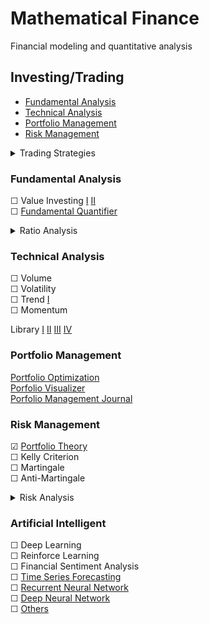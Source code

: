 # Mathematical Finance
Financial modeling and quantitative analysis

## Investing/Trading
* [Fundamental Analysis](#fundamental-analysis)
* [Technical Analysis](#technical-analysis)
* [Portfolio Management](#portfolio-management)
* [Risk Management](#risk-management)

<details>
<summary>Trading Strategies</summary>

- Scalping
- Day Trading
- Swing Trading
  - Turtle Trading
- Trend-following
- Position Trading
- Breakout Trading
- Trading a Reversal
- Momentum Trading
- Trend Trading
- [Options Trading](#option-trading)
- Futures Trading
- Algorithmic Trading 
- [Macro Trading](https://www.macrotrends.net/)
- Value Investing
- [Statistical Arbitrage](https://github.com/JerBouma/AlgorithmicTrading)
- Arbitrage Opportunities
- Index Fund Rebalancing
- Mathematical Model-based Strategies
- Trading Range (Mean Reversion)
- End-of-day trading strategy
- Trading the News
- Trading the Signals Social Trading
- Performance Analysis
- Quantitative Analysis

#### Option Trading
<details>
<summary>Option Strategies</summary>

- Long Call
- Long Put
- Short Call
- Short Put
- Covered Call
- Married Put
- Bull Call Spread
- Bear Call Spread
- Bull Put Spread
- Bear Put Spread
- Call Backspread
- Long Straddle
- Short Straddle
- Long Strangle
- Short Strangle
- Iron Condor
- Iron Butterfly
- Long Calendar Spread with Calls
- Long Calendar Spread with Put
- Long Butterfly with Calls
- Long Butterfly with Put
- Protective Collar

</details>
</details>

### Fundamental Analysis
☐ Value Investing [I](https://github.com/VincentTatan/ValueInvesting) [II](https://github.com/JamesPNacino/Fundamental-Stock-Analysis-Intrinsic-Value)   
☐ [Fundamental Quantifier](https://github.com/JerBouma/AlgorithmicTrading)

<details>
<summary>Ratio Analysis</summary>

- **Liquidity Ratio**
  - Cash Ratio
  - Quick Ratio (acid test)
  - Current Ratio
  
- **Solvency Ratio**
  - Interest Coverage Ratio
  - Debt to Assets Ratio
  - Equity Ratio
  - Debt to Equity Ratio
  
- **Profitability Ratio**
  - Profit Margin
  - Return on Equity (ROE)
  - Return on Assets (ROA)
  
- **Leverage Ratio**
  - Debt Ratio
  - Debt to Equity Ratio (D/E)
  - Debt Service Coverage Ratio (DSCR)
  - Interest Coverage Ratio
  
- **Market Ratio**
  - Price-to-Earnings (P/E) Ratio
  - Price/Earning-to-Growth (PEG) Ratio
  - Price-to-Sales (P/S) Ratio
  - Price-to-Book (P/B) Ratio
  - Dividend Yield
  - Dividend Payout Ratio
  - Assets Turnover Ratio
  - Inventory Turnover Ratio
  - Receivables Turnover Ratio
  - Payables Turnover Ratio
  
- **Efficiency Ratio**
  - Account Receivable Turnover
  - Inventory Turnover
  - Accounts Payables Turnover
  - Working Capital Turnover
  - Fixed Assets Turnover
  - Total Asset Turnover
  
- **Coverage Ratio**
  - Interest Service Coverage Ratio
  - Debt Service Coverage Ratio
  - Total Cash Flow Coverage Ratio
  - Asset Coverage Ratio
  - Total Fixed Charge Coverage Ratio
  - Total Cash Flow Coverage Ratio
  
- **Market Prospect Ratio**
  - Price/Earnings (PE) Ratio
  - Earnings per Share
  - Book Value per Share
  - Market Value per Share
  - Dividend Yield
  - Market to Book Ratio

**DuPont Analysis**  
- Net Profit Margin
- Asset Turnover Ratio
- Financial Leverage
- Equity Multiplier

</details>

### Technical Analysis
☐ Volume  
☐ Volatility  
☐ Trend [I](https://github.com/alvarobartt/trendet)  
☐ Momentum

Library [I](https://github.com/bukosabino/ta) [II](https://github.com/twopirllc/pandas-ta)  [III](https://github.com/mrjbq7/ta-lib) [IV](https://github.com/mementum/bta-lib)

### Portfolio Management
[Portfolio Optimization](https://github.com/robertmartin8/PyPortfolioOpt)  
[Porfolio Visualizer](https://www.portfoliovisualizer.com/)  
[Porfolio Management Journal](https://jpm.pm-research.com/)  

### Risk Management
☑ [Portfolio Theory](https://github.com/RamonWill/portfolio-management-project)  
☐ Kelly Criterion  
☐ Martingale  
☐ Anti-Martingale

<details>
<summary>Risk Analysis</summary>

#### Measuring Return and Risk
- Expected Rate of Return
- Measuring the Risk
- Risk Aversion and Risk Premium
- Return and Risk at Porfolio Level
- Markowitz's Two-Asset Portfolo
- Lending and Borrowing at a Risk-Free Rate of Return
- Types of Risk
  - Trade Risk
  - Margin Risk
  - Market Risk
  - Liquidity Risk
  - Overnight Risk
  - Volatility Risk
  - Position Size Risk

#### Capital Asset Pricing Model (CAPM)
- The Financial Beta (b)
- The CAPM Equation
- The Security Market Line
- SML Swing by Risk Aversion

#### Value at Risk
- Conditional Value at Risk
- Historical VaR
- Linear Var
- Analytical VaR with Cornish-Fisher Expansion
- Monte Carlo Simulation VaR
- Volatility and Correlation Estimate
- Copula Correlations
- Extreme Value Theory VaR
- Operational Risk Modeling
-  Choice of the Time Horizon and of the Confidence Level
- Var Backtesting
- Christofferesen Test
- CVaR Backtesting
- Var/CVaR Model Selection

#### Risk-Return Optimization
- Economic Capital Allocation
- Regulatory Principles, the Standardized and Internal Model Approach

</details>

### Artificial Intelligent
☐ Deep Learning  
☐ Reinforce Learning  
☐ Financial Sentiment Analysis  
☐ [Time Series Forecasting](https://github.com/jinglescode/time-series-forecasting-tensorflowjs)  
☐ [Recurrent Neural Network](https://github.com/TatevKaren/recurrent-neural-network-pricing-model)  
☐ [Deep Neural Network](https://github.com/AlgoTraders/stock-analysis-engine)  
☐ [Others](https://github.com/firmai/financial-machine-learning)

